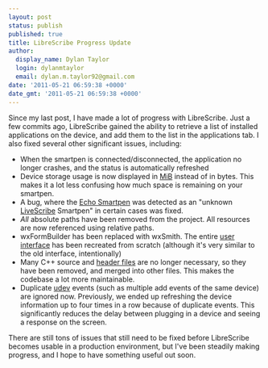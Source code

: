 ```yaml
---
layout: post
status: publish
published: true
title: LibreScribe Progress Update
author:
  display_name: Dylan Taylor
  login: dylanmtaylor
  email: dylan.m.taylor92@gmail.com
date: '2011-05-21 06:59:38 +0000'
date_gmt: '2011-05-21 06:59:38 +0000'
---
```

<p>Since my last post, I have made a lot of progress with LibreScribe. Just a few commits ago, LibreScribe gained the ability to retrieve a list of installed applications on the device, and add them to the list in the applications tab. I also fixed several other significant issues, including:</p>
<ul>
<li>When the smartpen is connected/disconnected, the application no longer crashes, and the status is automatically refreshed</li>
<li>Device storage usage is now displayed in <a class="zem_slink" href="http://en.wikipedia.org/wiki/Mebibyte" title="Mebibyte" rel="wikipedia">MiB</a> instead of in bytes. This makes it a lot less confusing how much space is remaining on your smartpen.</li>
<li>A bug, where the <a class="zem_slink" href="http://www.livescribe.com/" title="Livescribe" rel="homepage">Echo Smartpen</a> was detected as an "unknown <a class="zem_slink" href="http://www.livescribe.com" title="Livescribe " rel="homepage">LiveScribe</a> Smartpen" in certain cases was fixed.</li>
<li><em>All </em>absolute paths have been removed from the project. All resources are now referenced using relative paths.</li>
<li>wxFormBuilder has been replaced with wxSmith. The entire <a class="zem_slink" href="http://en.wikipedia.org/wiki/User_interface" title="User interface" rel="wikipedia">user interface</a> has been recreated from scratch (although it's very similar to the old interface, intentionally)</li>
<li>Many C++ source and <a class="zem_slink" href="http://en.wikipedia.org/wiki/Header_file" title="Header file" rel="wikipedia">header files</a> are no longer necessary, so they have been removed, and merged into other files. This makes the codebase a lot more maintainable.</li>
<li>Duplicate <a class="zem_slink" href="http://www.kernel.org/pub/linux/utils/kernel/hotplug/udev.html" title="Udev" rel="homepage">udev</a> events (such as multiple add events of the same device) are ignored now. Previously, we ended up refreshing the device information up to four times in a row because of duplicate events. This significantly reduces the delay between plugging in a device and seeing a response on the screen.</li>
</ul>
<p>There are still tons of issues that still need to be fixed before LibreScribe becomes usable in a production environment, but I've been steadily making progress, and I hope to have something useful out soon.<br _mce_bogus="1"/></p>
<div style="margin-top: 10px; height: 15px;" class="zemanta-pixie"><img style="border: medium none; float: right;" class="zemanta-pixie-img" alt="" src="/images/blog/2011/06/pixy14.gif"/></div>
